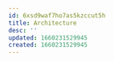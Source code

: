 ```yaml
---
id: 6xsd9waf7ho7as5kzccut5h
title: Architecture
desc: ''
updated: 1660231529945
created: 1660231529945
---
```

